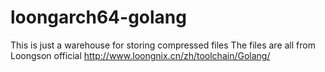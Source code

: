 # loongarch64-golang

This is just a warehouse for storing compressed files
The files are all from Loongson official http://www.loongnix.cn/zh/toolchain/Golang/
